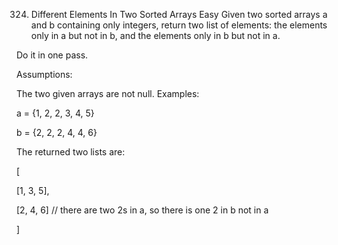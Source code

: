 324. Different Elements In Two Sorted Arrays
Easy
Given two sorted arrays a and b containing only integers, return two list of elements: the elements only in a but not in b, and the elements only in b but not in a.

Do it in one pass.

Assumptions:

The two given arrays are not null.
Examples:

a = {1, 2, 2, 3, 4, 5}

b = {2, 2, 2, 4, 4, 6}

The returned two lists are:

[

  [1, 3, 5],

  [2, 4, 6]  // there are two 2s in a, so there is one 2 in b not in a

]
